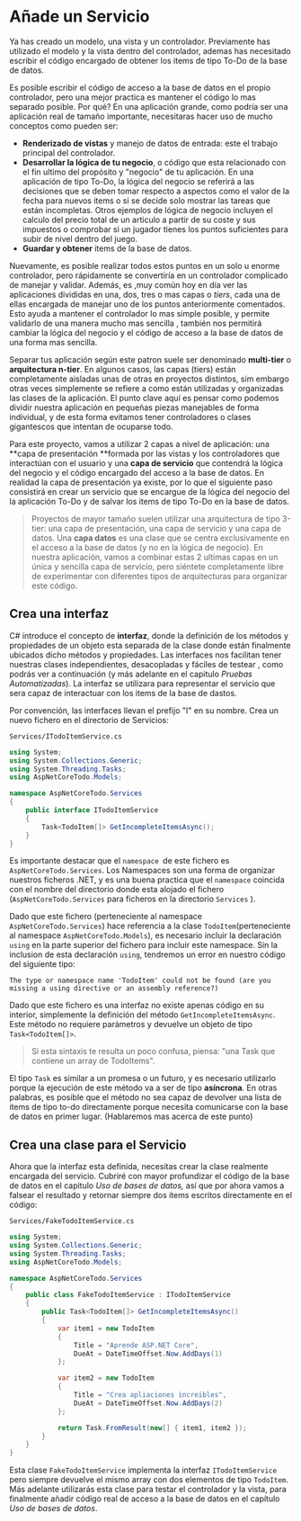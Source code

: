 # Añade un Servicio

Ya has creado un modelo, una vista y un controlador. Previamente has utilizado el modelo y la vista dentro del controlador, ademas has necesitado escribir el código encargado de obtener los items de tipo To-Do de la base de datos.

Es posible escribir el código de acceso a la base de datos en el propio controlador, pero una mejor practica es mantener el código lo mas separado posible. Por qué? En una aplicación grande, como podría ser una aplicación real de tamaño importante, necesitaras hacer uso de mucho conceptos como pueden ser:

* **Renderizado de vistas** y manejo de datos de entrada: este el trabajo principal del controlador.
* **Desarrollar la lógica de tu negocio**, o código que esta relacionado con el fin ultimo del propósito y "negocio" de tu aplicación. En una aplicación de tipo To-Do, la lógica del negocio se referirá a las decisiones que se deben tomar respecto a aspectos como el valor de la fecha para nuevos items o si se decide solo mostrar las tareas que están incompletas. Otros ejemplos de lógica de negocio incluyen el calculo del precio total de un articulo a partir de su coste y sus impuestos o comprobar si un jugador tienes los puntos suficientes para subir de nivel dentro del juego.
* **Guardar y obtener** items de la base de datos.

Nuevamente, es posible realizar todos estos puntos en un solo u enorme controlador, pero rápidamente se convertiría en un controlador complicado de manejar y validar. Además, es ,muy común hoy en día ver las aplicaciones divididas en una, dos, tres o mas capas o _tiers_, cada una de ellas encargada de manejar uno de los puntos anteriormente comentados. Esto ayuda a mantener el controlador lo mas simple posible, y permite validarlo de una manera mucho mas sencilla , también nos permitirá cambiar la lógica del negocio y el código de acceso a la base de datos de una forma mas sencilla.

Separar tus aplicación según este patron suele ser denominado **multi-tier** o **arquitectura n-tier**. En algunos casos, las capas \(tiers\) están completamente aisladas unas de otras en proyectos distintos, sim embargo otras veces simplemente se refiere a como están utilizadas y organizadas las clases de la aplicación. El punto clave aquí es pensar como podemos dividir nuestra aplicación en pequeñas piezas manejables de forma individual, y de esta forma evitamos tener controladores o clases gigantescos que intentan de ocuparse todo.

Para este proyecto, vamos a utilizar 2 capas a nivel de aplicación: una **capa de presentación **formada por las vistas y los controladores que interactúan con el usuario y una **capa de servicio** que contendrá la lógica del negocio y el código encargado del acceso a la base de datos. En realidad la capa de presentación ya existe, por lo que el siguiente paso consistirá en crear un servicio que se encargue de la lógica del negocio del la aplicación To-Do y de salvar los items de tipo To-Do en la base de datos.

> Proyectos de mayor tamaño suelen utilizar una arquitectura de tipo 3-tier: una capa de presentación, una capa de servicio y una capa de datos. Una **capa datos** es una clase que se centra exclusivamente en el acceso a la base de datos \(y no en la lógica de negocio\). En nuestra aplicación, vamos a combinar estas 2 ultimas capas en un única y sencilla capa de servicio, pero siéntete completamente libre de experimentar con diferentes tipos de arquitecturas para organizar este código.

## Crea una interfaz

C\# introduce el concepto de **interfaz**, donde la definición de los métodos y propiedades de un objeto esta separada de la clase donde están finalmente ubicados dicho métodos y propiedades. Las interfaces nos facilitan tener nuestras clases independientes, desacopladas y fáciles de testear , como podrás ver a continuación \(y más adelante en el capitulo _Pruebas Automatizadas_\). La interfaz se utilizara para representar el servicio que sera capaz de interactuar con los items de la base de dastos.

Por convención, las interfaces llevan el prefijo "I" en su nombre. Crea un nuevo fichero en el directorio de Servicios:

`Services/ITodoItemService.cs`

```csharp
using System;
using System.Collections.Generic;
using System.Threading.Tasks;
using AspNetCoreTodo.Models;

namespace AspNetCoreTodo.Services
{
    public interface ITodoItemService
    {
        Task<TodoItem[]> GetIncompleteItemsAsync();
    }
}
```

Es importante destacar que el `namespace `de este fichero es` AspNetCoreTodo.Services`. Los Namespaces son una forma de organizar nuestros ficheros .NET, y es una buena practica que el `namespace` coincida con el nombre del directorio donde esta alojado el fichero \(`AspNetCoreTodo.Services` para ficheros en la directorio `Services` \).

Dado que este fichero \(perteneciente al namespace `AspNetCoreTodo.Services`\) hace referencia a la clase `TodoItem`\(perteneciente al namespace `AspNetCoreTodo.Models`\), es necesario incluir la declaración `using` en la parte superior del fichero para incluir este namespace. Sin la inclusion de esta declaración `using`, tendremos un error en nuestro código del siguiente tipo:

```text
The type or namespace name 'TodoItem' could not be found (are you missing a using directive or an assembly reference?)
```

Dado que este fichero es una interfaz no existe apenas código en su interior, simplemente la definición del método `GetIncompleteItemsAsync`. Este método no requiere parámetros y devuelve un objeto de tipo `Task<TodoItem[]>`.

> Si esta sintaxis te resulta un poco confusa, piensa: "una Task que contiene un array de TodoItems".

El tipo `Task` es similar a un promesa o un futuro, y es necesario utilizarlo porque la ejecución de este método va a ser de tipo **asíncrona**. En otras palabras, es posible que el método no sea capaz de devolver una lista de items de tipo to-do directamente porque necesita comunicarse con la base de datos en primer lugar. \(Hablaremos mas acerca de este punto\)

## Crea una clase para el Servicio

Ahora que la interfaz esta definida, necesitas crear la clase realmente encargada del servicio. Cubriré con mayor profundizar el código de la base de datos en el capitulo _Uso de bases de datos,_ así que por ahora vamos a falsear el resultado y retornar siempre dos items escritos directamente en el código:

`Services/FakeTodoItemService.cs`

```csharp
using System;
using System.Collections.Generic;
using System.Threading.Tasks;
using AspNetCoreTodo.Models;

namespace AspNetCoreTodo.Services
{
    public class FakeTodoItemService : ITodoItemService
    {
        public Task<TodoItem[]> GetIncompleteItemsAsync()
        {
            var item1 = new TodoItem
            {
                Title = "Aprende ASP.NET Core",
                DueAt = DateTimeOffset.Now.AddDays(1)
            };

            var item2 = new TodoItem
            {
                Title = "Crea apliaciones increibles",
                DueAt = DateTimeOffset.Now.AddDays(2)
            };

            return Task.FromResult(new[] { item1, item2 });
        }
    }
}
```

Esta clase `FakeTodoItemService` implementa la interfaz `ITodoItemService` pero siempre devuelve el mismo array con dos elementos de tipo `TodoItem`. Más adelante utilizarás esta clase para testar el controlador y la vista, para finalmente añadir código real de acceso a la base de datos en el capítulo _Uso de bases de datos_.

